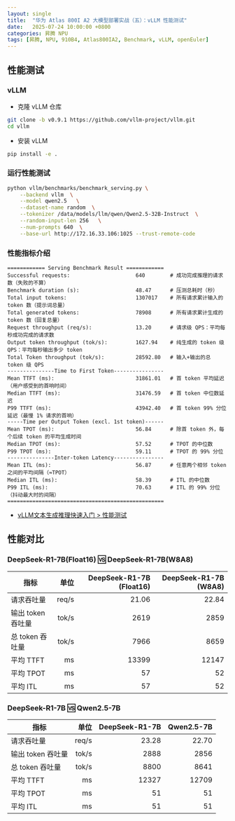 ```yaml
---
layout: single
title:  "华为 Atlas 800I A2 大模型部署实战（五）：vLLM 性能测试"
date:   2025-07-24 10:00:00 +0800
categories: 昇腾 NPU
tags: [昇腾, NPU, 910B4, Atlas800IA2, Benchmark, vLLM, openEuler]
---
```


<!--more-->

## 性能测试

### vLLM

- 克隆 vLLM 仓库
```bash
git clone -b v0.9.1 https://github.com/vllm-project/vllm.git
cd vllm
```

- 安装 vLLM
```bash
pip install -e .
```

### 运行性能测试

```bash
python vllm/benchmarks/benchmark_serving.py \
    --backend vllm  \
    --model qwen2.5   \
    --dataset-name random  \
    --tokenizer /data/models/llm/qwen/Qwen2.5-32B-Instruct  \
    --random-input-len 256   \
    --num-prompts 640  \
    --base-url http://172.16.33.106:1025 --trust-remote-code
```

### 性能指标介绍

```plaintext
============ Serving Benchmark Result ============  
Successful requests:                     640        # 成功完成推理的请求数（失败的不算）  
Benchmark duration (s):                  48.47      # 压测总耗时（秒）  
Total input tokens:                      1307017    # 所有请求累计输入的 token 数（提示词总量）  
Total generated tokens:                  78908      # 所有请求累计生成的 token 数（回复总量）  
Request throughput (req/s):              13.20      # 请求级 QPS：平均每秒成功完成的请求数  
Output token throughput (tok/s):         1627.94    # 纯生成的 token 级 QPS：平均每秒输出多少 token  
Total Token throughput (tok/s):          28592.80   # 输入+输出的总 token 级 QPS  
---------------Time to First Token----------------  
Mean TTFT (ms):                          31861.01   # 首 token 平均延迟（用户感受到的首响时间）  
Median TTFT (ms):                        31476.59   # 首 token 中位数延迟  
P99 TTFT (ms):                           43942.40   # 首 token 99% 分位延迟（最慢 1% 请求的首响）  
-----Time per Output Token (excl. 1st token)------  
Mean TPOT (ms):                          56.84      # 除首 token 外，每个后续 token 的平均生成时间  
Median TPOT (ms):                        57.52      # TPOT 的中位数  
P99 TPOT (ms):                           59.11      # TPOT 的 99% 分位  
---------------Inter-token Latency----------------  
Mean ITL (ms):                           56.87      # 任意两个相邻 token 之间的平均间隔（≈TPOT）  
Median ITL (ms):                         58.39      # ITL 的中位数  
P99 ITL (ms):                            70.63      # ITL 的 99% 分位（抖动最大时的间隔）  
==================================================
```

- [vLLM文本生成推理快速入门 > 性能测试](https://www.hiascend.com/document/detail/zh/mindie/20RC2/quickstart/mindieturbomindie_quickstart_0009.html)


## 性能对比

### DeepSeek-R1-7B(Float16) 🆚 DeepSeek-R1-7B(W8A8)

| 指标           | 单位    | DeepSeek-R1-7B (Float16) | DeepSeek-R1-7B (W8A8) |
| ------------ | -----: | ---------------------: | ------------------: |
| 请求吞吐量        | req/s | 21.06                    | 22.84                 |
| 输出 token 吞吐量 | tok/s | 2619                  | 2859               |
| 总 token 吞吐量  | tok/s | 7966                  | 8659               |
| 平均 TTFT      | ms    | 13399                 | 12147              |
| 平均 TPOT      | ms    | 57                    | 52                 |
| 平均 ITL       | ms    | 57                    | 52                 |

### DeepSeek-R1-7B 🆚 Qwen2.5-7B

| 指标           | 单位    | DeepSeek-R1-7B | Qwen2.5-7B |
| ------------ | -----: | -----------: | ----------: |
| 请求吞吐量        | req/s | 23.28       | 22.70      |
| 输出 token 吞吐量 | tok/s | 2888        | 2856       |
| 总 token 吞吐量  | tok/s | 8800        | 8641       |
| 平均 TTFT      | ms    | 12327       | 12709      |
| 平均 TPOT      | ms    | 51          | 51         |
| 平均 ITL       | ms    | 51          | 51         |
